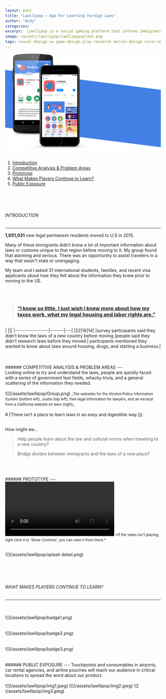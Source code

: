 ```yaml
---
layout: post
title: "Lawllipop — App For Learning Foreign Laws"
author: "Andy"
categories:
excerpt:  Lawllipop is a social gaming platform that informs immigrants of important laws and regional customs. Play with your friends to learn about the essential information you need when traveling to a foreign country.
image: /assets/lawllipop/lawllipopsplash.png
tags: visual-design ux game-design play research motion-design civic-engagement college
---
```


![](/assets/lawllipop/splash.png)
<br>
<br>

1. [Introduction](#introduction)
2. [Competitive Analysis & Problem Areas](#capa)
3. [Prototype](#prototype)
4. [What Makes Players Continue to Learn?](#learning)
5. [Public Exposure](#exposure)
<br>
<br>
<br>

<a name="introduction"></a>
###### INTRODUCTION
---

**1,051,031** new legal permanent residents moved to U.S in 2015.

Many of these immigrants didn’t know a lot of important information about laws or customs unique to that region before moving to it. My group found that alarming and serious. There was an opportunity to assist travelers in a way that wasn't stale or unengaging.

My team and I asked 31 international students, families, and recent visa applicants about how they felt about the information they knew prior to moving to the US.

<br>
<br>

> ### [“I know so little, I just wish I knew more about how my taxes work, what my legal housing and labor rights are.”]()

<br>
|                           |||
|-----------------|-------|---|
|22|16|14|
|survey participants said they didn’t know the laws of a new country before moving.|people said they didn’t research laws before they moved.| participants mentioned they wanted to know about laws around housing, drugs, and starting a business.|

<br>
<br>
<br>
<br>
<a name="capa"></a>
###### COMPETITIVE ANALYSIS & PROBLEM AREAS
---
<br>
Looking online to try and understand the laws, people are quickly faced with a series of government text fields, whacky trivia, and a general scattering of the information they needed.
<br>
<br>
![](/assets/lawllipop/Group.png)
<small>_The websites for the Alcohol Policy Information System (bottom left), Justia (top left), free legal information for lawyers, and an excerpt from a California website on laws (right)_</small>
<br>
<br>
# [There isn’t a place to learn laws in an easy and digestible way.]()

<br>
<br>

How might we…


> Help people learn about the law and cultural norms when traveling to a new country?

> Bridge divides between immigrants and the laws of a new place?

<br>
<br>
<br>
<a name="prototype"></a>
###### PROTOTYPE
---
<br>

<video width="70%" autoplay loop controls>
  <source src="/assets/lawllipop/gameplay.mp4" type="video/mp4" />
</video>
<small>*If the video isn't playing, right click it to 'Show Controls', you can view it from there.*</small>
<br>
<br>

![](/assets/lawllipop/splash detail.png)
<br>
<br>
<br>
<br>
<br>
<a name="learning"></a>
###### WHAT MAKES PLAYERS CONTINUE TO LEARN?
---
<br>
<br>
![](/assets/lawllipop/badge1.png)
<br>
<br>
<br>
![](/assets/lawllipop/badge2.png)
<br>
<br>
<br>
![](/assets/lawllipop/badge3.png)

<br>
<br>
<br>
<a name="exposure"></a>
###### PUBLIC EXPOSURE
---
Touchpoints and consumables in airports, car rental agencies, and airline pouches will reach our audience in critical locations to spread the word about our product.
<br>
<br>
![](/assets/lawllipop/img1.jpeg)
![](/assets/lawllipop/img2.jpeg)
![](/assets/lawllipop/img3.jpeg)
